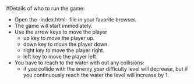  #Details of who to run the game:
  - Open the -index.html- file in your favorite browser.
  - The game will start immediately.
  - Use the arrow keys to move the player
    - up key to move the player up.
    - down key to move the player down.
    - right key to move the player right.
    - left key to move the player left.
  - You have to reach to the water with out any collisions:
    - if you collide with the enemy your difficulty level will decrease, but if you continuously reach the water the level will increase by 1.
